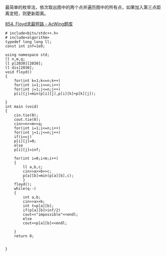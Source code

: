 最简单的枚举法，依次取出图中的两个点并遍历图中的所有点，如果加入第三点距离变短，则更新距离。

[854. Floyd求最短路 - AcWing题库](https://www.acwing.com/problem/content/856/)

```
# include<bits/stdc++.h>
# include<algorithm>
typedef long long ll;
const int inf=1e9;

using namespace std;
ll n,m,q;
ll p[2030][2030];
ll dis[2030];
void floyd()
{
	for(int k=1;k<=n;k++)
	for(int i=1;i<=n;i++)
	for(int j=1;j<=n;j++)
	p[i][j]=min(p[i][j],p[i][k]+p[k][j]);
	
}
int main (void)
{
	cin.tie(0);
	cout.tie(0);
	cin>>n>>m>>q;
	for(int i=1;i<=n;i++)
	for(int j=1;j<=n;j++)
	if(i==j)
	p[i][j]=0;
	else
	p[i][j]=inf;
	
	for(int i=0;i<m;i++)
	{
		ll a,b,c;
		cin>>a>>b>>c;
		p[a][b]=min(p[a][b],c);
		}	
	floyd();
	while(q--)
	{
		int a,b;
		cin>>a>>b;
		int t=p[a][b];
		if(p[a][b]>inf/2)
		cout<<"impossible"<<endl;
		else
		cout<<p[a][b]<<endl;
		
	}
	return 0;
	
	
}
```